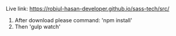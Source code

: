 Live link: https://robiul-hasan-developer.github.io/sass-tech/src/

1. After download please command: 'npm install'
2. Then 'gulp watch'

